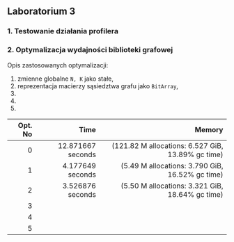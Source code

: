 ## Laboratorium 3
### 1. Testowanie działania profilera

### 2. Optymalizacja wydajności biblioteki grafowej

Opis zastosowanych optymalizacji:
1. zmienne globalne `N, K` jako stałe,
2. reprezentacja macierzy sąsiedztwa grafu jako `BitArray`,
3.
4.
5.

| Opt. No | Time              | Memory          |
|--------:|------------------:|----------------:|
|      0  | 12.871667 seconds | (121.82 M allocations: 6.527 GiB, 13.89% gc time) |
|      1  |  4.177649 seconds | (5.49 M allocations: 3.790 GiB, 16.52% gc time)|  |
|      2  |  3.526876 seconds | (5.50 M allocations: 3.321 GiB, 18.64% gc time)|  |
|      3  |  |  |
|      4  |  |  |
|      5  |  |  |
